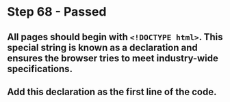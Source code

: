 # Step 68 - Passed
## All pages should begin with `<!DOCTYPE html>`. This special string is known as a declaration and ensures the browser tries to meet industry-wide specifications.

## Add this declaration as the first line of the code.